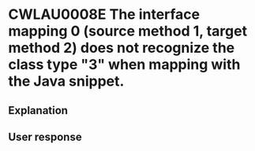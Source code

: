 # CWLAU0008E The interface mapping 0 (source method 1, target method 2) does not recognize the class type "3" when mapping with the Java snippet.

## Explanation

## User response